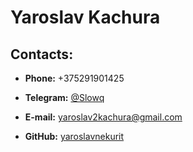 # Yaroslav Kachura

## Contacts:

- **Phone:** +375291901425

* **Telegram:** [@Slowq](https://t.me/Slowq)

- **E-mail:** [yaroslav2kachura@gmail.com](yaroslav2kachura@gmail.com)

* **GitHub:** [yaroslavnekurit](https://github.com/yaroslavnekurit)
